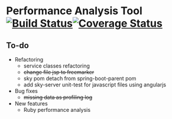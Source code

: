 Performance Analysis Tool [![Build Status](https://travis-ci.org/Vondom/sky.svg?branch=master)](https://travis-ci.org/Vondom/sky)[![Coverage Status](https://img.shields.io/coveralls/Vondom/sky.svg)](https://coveralls.io/r/Vondom/sky?branch=master)
===
## To-do
* Refactoring
  * service classes refactoring
  * ~~change file jsp to freemarker~~
  * sky pom detach from spring-boot-parent pom
  * add sky-server unit-test for javascript files using angularjs
* Bug fixes
  * ~~missing data as profiling log~~
* New features
  * Ruby performance analysis
